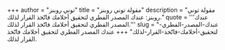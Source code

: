 +++
author = "توني روبنز"
title = "مقولة توني روبنز"
description = "مقولة توني روبنز: عندك المصدر الفطري لتحقيق أحلامك فاتّخذ القرار لذلك."
quote = '''عندك المصدر الفطري لتحقيق أحلامك فاتّخذ القرار لذلك.'''
slug = "عندك-المصدر-الفطري-لتحقيق-أحلامك-فاتّخذ-القرار-لذلك"
+++
عندك المصدر الفطري لتحقيق أحلامك فاتّخذ القرار لذلك.
